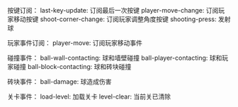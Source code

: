 按键订阅：
last-key-update: 订阅最后一次按键
player-move-change: 订阅玩家移动按键
shoot-corner-change: 订阅玩家调整角度按键
shooting-press: 发射球

玩家事件订阅：
player-move: 订阅玩家移动事件

碰撞事件：
ball-wall-contacting: 球和墙壁碰撞
ball-player-contacting: 球和玩家碰撞
ball-block-contacting: 球和砖块碰撞

砖块事件：
ball-damage: 球造成伤害

关卡事件：
load-level: 加载关卡
level-clear: 当前关已清除